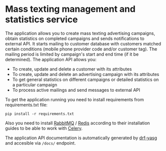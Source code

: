 # Mass texting management and statistics service

The application allows you to create mass texting advertising campaigns, obtain statistics on completed campaigns and sends notifications to external API. It starts mailing to customer database with customers matched certain conditions (mobile phone provider code and/or customer tag). The mailing period is limited by campaign's start and end time (if it be determined). The application API allows you:
- To create, update and delete a customer with its attributes
- To create, update and delete an advertising campaign with its attributes
- To get general statistics on different campaigns or detailed statistics on a particular campaign
- To process active mailings and send messages to external API

To get the application running you need to install requirements from requirements.txt file:

```
pip install -r requirements.txt
```

Also you need to install [RabbitMQ](https://www.rabbitmq.com/install-debian.html) / [Redis](https://redis.io/docs/getting-started/installation/install-redis-on-linux/) according to their installation guides to be able to work with [Celery](https://docs.celeryq.dev/en/stable/).

The application API documentation is automatically generated by [drf-yasg](https://drf-yasg.readthedocs.io/en/stable/) and accesible via `/docs/` endpoint.
